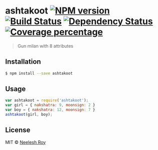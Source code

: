 # ashtakoot [![NPM version][npm-image]][npm-url] [![Build Status][travis-image]][travis-url] [![Dependency Status][daviddm-image]][daviddm-url] [![Coverage percentage][coveralls-image]][coveralls-url]
> Gun milan with 8 attributes

## Installation

```sh
$ npm install --save ashtakoot
```

## Usage

```js
var ashtakoot = require('ashtakoot');
var girl = { nakshatra: 9, moonsign: 2 }
var boy = { nakshatra: 12, moonsign: 7 }
ashtakoot(girl, boy);
```
## License

MIT © [Neelesh Roy]()


[npm-image]: https://badge.fury.io/js/ashtakoot.svg
[npm-url]: https://npmjs.org/package/ashtakoot
[travis-image]: https://travis-ci.org/neeleshroy/ashtakoot.svg?branch=master
[travis-url]: https://travis-ci.org/neeleshroy/ashtakoot
[daviddm-image]: https://david-dm.org/neeleshroy/ashtakoot.svg?theme=shields.io
[daviddm-url]: https://david-dm.org/neeleshroy/ashtakoot
[coveralls-image]: https://coveralls.io/repos/neeleshroy/ashtakoot/badge.svg
[coveralls-url]: https://coveralls.io/r/neeleshroy/ashtakoot
